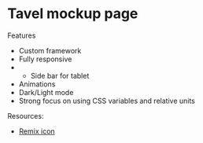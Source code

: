 # Tavel mockup page

Features
- Custom framework 
- Fully responsive
- - Side bar for tablet 
- Animations 
- Dark/Light mode
- Strong focus on using CSS variables and relative units


Resources: 
- [Remix icon](https://remixicon.com/)